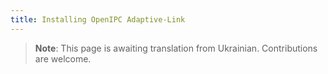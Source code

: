 ```yaml
---
title: Installing OpenIPC Adaptive-Link
---
```


> **Note**: This page is awaiting translation from Ukrainian. Contributions are welcome.
